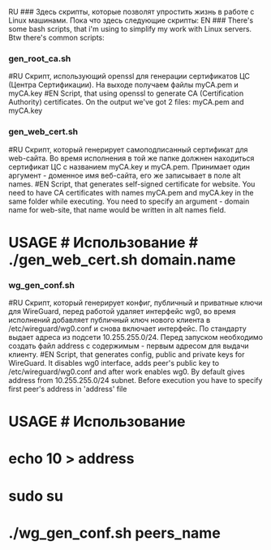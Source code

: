 RU ### Здесь скрипты, которые позволят упростить жизнь в работе с Linux машинами. Пока что здесь следующие скрипты:
EN ### There's some bash scripts, that i'm using to simplify my work with Linux servers. Btw there's common scripts:

### gen_root_ca.sh
#RU Скрипт, использующий openssl для генерации сертификатов ЦС (Центра Сертификации). На выходе получаем файлы myCA.pem и myCA.key
#EN Script, that using openssl to generate CA (Certification Authority) certificates. On the output we've got 2 files: myCA.pem and myCA.key

### gen_web_cert.sh
#RU Скрипт, который генерирует самоподписанный сертификат для web-сайта. Во время исполнения в той же папке должнен находиться сертификат ЦС с названием myCA.key и myCA.pem. Принимает один аргумент - доменное имя веб-сайта, его же записывает в поле alt names.
#EN Script, that generates self-signed certificate for website. You need to have CA certificates with names myCA.pem and myCA.key in the same folder while executing. You need to specify an argument - domain name for web-site, that name would be written in alt names field.
# USAGE # Использование # ./gen_web_cert.sh domain.name

### wg_gen_conf.sh
#RU Скрипт, который генерирует конфиг, публичный  и приватные ключи для WireGuard, перед работой удаляет интерфейс wg0, во время исполнений добавляет публичный ключ нового клиента в /etc/wireguard/wg0.conf и снова включает интерфейс. По стандарту выдает адреса из подсети 10.255.255.0/24. Перед запуском необходимо создать файл address с содержимым - первым адресом для выдачи клиенту. 
#EN Script, that generates config, public and private keys for WireGuard. It disables wg0 interface, adds peer's public key to /etc/wireguard/wg0.conf and after work enables wg0. By default gives address from 10.255.255.0/24 subnet. Before execution you have to specify first peer's address in 'address' file
# USAGE # Использование #
# echo 10 > address
# sudo su 
# ./wg_gen_conf.sh peers_name
